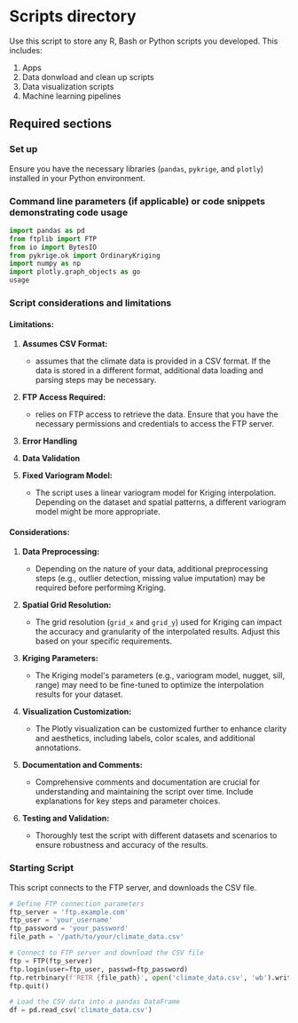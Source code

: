 # Scripts directory

Use this script to store any R, Bash or Python scripts you developed. This includes:

1. Apps
2. Data donwload and clean up scripts
3. Data visualization scripts
4. Machine learning pipelines

## Required sections

### Set up

Ensure you have the necessary libraries (`pandas`, `pykrige`, and `plotly`) installed in your Python environment.

### Command line parameters (if applicable) or code snippets demonstrating code usage

```python
import pandas as pd
from ftplib import FTP
from io import BytesIO
from pykrige.ok import OrdinaryKriging
import numpy as np
import plotly.graph_objects as go
usage
```

### Script considerations and limitations

#### Limitations:

1. **Assumes CSV Format:**
   - assumes that the climate data is provided in a CSV format. If the data is stored in a different format, additional data loading and parsing steps may be necessary.

2. **FTP Access Required:**
   - relies on FTP access to retrieve the data. Ensure that you have the necessary permissions and credentials to access the FTP server.

3. **Error Handling**

4. **Data Validation**

5. **Fixed Variogram Model:**
   - The script uses a linear variogram model for Kriging interpolation. Depending on the dataset and spatial patterns, a different variogram model might be more appropriate.

#### Considerations:

1. **Data Preprocessing:**
   - Depending on the nature of your data, additional preprocessing steps (e.g., outlier detection, missing value imputation) may be required before performing Kriging.

2. **Spatial Grid Resolution:**
   - The grid resolution (`grid_x` and `grid_y`) used for Kriging can impact the accuracy and granularity of the interpolated results. Adjust this based on your specific requirements.

3. **Kriging Parameters:**
   - The Kriging model's parameters (e.g., variogram model, nugget, sill, range) may need to be fine-tuned to optimize the interpolation results for your dataset.

4. **Visualization Customization:**
   - The Plotly visualization can be customized further to enhance clarity and aesthetics, including labels, color scales, and additional annotations.

5. **Documentation and Comments:**
   - Comprehensive comments and documentation are crucial for understanding and maintaining the script over time. Include explanations for key steps and parameter choices.

6. **Testing and Validation:**
   - Thoroughly test the script with different datasets and scenarios to ensure robustness and accuracy of the results.

### Starting Script
This script connects to the FTP server, and downloads the CSV file. 

```python
# Define FTP connection parameters
ftp_server = 'ftp.example.com'
ftp_user = 'your_username'
ftp_password = 'your_password'
file_path = '/path/to/your/climate_data.csv'

# Connect to FTP server and download the CSV file
ftp = FTP(ftp_server)
ftp.login(user=ftp_user, passwd=ftp_password)
ftp.retrbinary(f'RETR {file_path}', open('climate_data.csv', 'wb').write)
ftp.quit()

# Load the CSV data into a pandas DataFrame
df = pd.read_csv('climate_data.csv')
```

